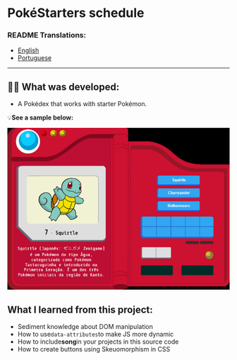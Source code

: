 # PokéStarters schedule

### README Translations:

-   [English](/README.en.md)
-   [Portuguese](/README.md)

* * *

## 👨‍💻 What was developed:

-   A Pokédex that works with starter Pokémon.

:bulb:**See a sample below:**

![project sample](./sample.gif)

## What I learned from this project:

-   Sediment knowledge about DOM manipulation
-   How to use`data-attributes`to make JS more dynamic
-   How to include**song**in your projects in this source code
-   How to create buttons using Skeuomorphism in CSS
